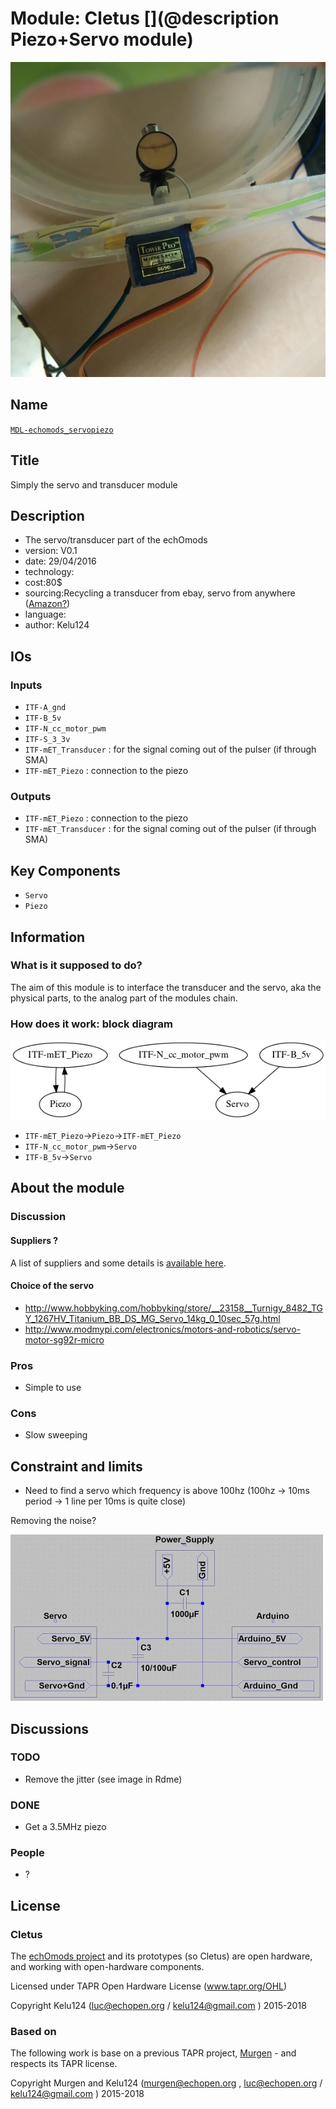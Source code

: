 # Module: Cletus  [](@description Piezo+Servo module)

![](/cletus/viewme.png)

## Name

[`MDL-echomods_servopiezo`]()

## Title

Simply the servo and transducer module

## Description

* The servo/transducer part of the echOmods
* version: V0.1
* date: 29/04/2016
* technology:  
* cost:80$
* sourcing:Recycling a transducer from ebay, servo from anywhere ([Amazon?](https://www.amazon.com/s/ref=nb_sb_noss?url=search-alias%3Dtoys-and-games&field-keywords=%22SG90+9G%22))
* language:  
* author: Kelu124

## IOs

### Inputs

* `ITF-A_gnd`
* `ITF-B_5v`
* `ITF-N_cc_motor_pwm`
* `ITF-S_3_3v`
* `ITF-mET_Transducer` : for the signal coming out of the pulser (if through SMA)
* `ITF-mET_Piezo` : connection to the piezo

### Outputs

* `ITF-mET_Piezo` : connection to the piezo
* `ITF-mET_Transducer` : for the signal coming out of the pulser (if through SMA)

## Key Components

* `Servo`
* `Piezo`

## Information

### What is it supposed to do?

The aim of this module is to interface the transducer and the servo, aka the physical parts, to the analog part of the modules chain.


### How does it work: block diagram

![Block schema](/cletus/source/blocks.png)

* `ITF-mET_Piezo`->`Piezo`->`ITF-mET_Piezo`
* `ITF-N_cc_motor_pwm`->`Servo`
* `ITF-B_5v`->`Servo`

## About the module

### Discussion

#### Suppliers ?

A list of suppliers and some details is [available here](/cletus/suppliers/).

#### Choice of the servo

* http://www.hobbyking.com/hobbyking/store/__23158__Turnigy_8482_TGY_1267HV_Titanium_BB_DS_MG_Servo_14kg_0_10sec_57g.html
* http://www.modmypi.com/electronics/motors-and-robotics/servo-motor-sg92r-micro

### Pros

* Simple to use

### Cons

* Slow sweeping

## Constraint and limits

* Need to find a servo which frequency is above 100hz (100hz -> 10ms period -> 1 line per 10ms is quite close)

Removing the noise?

![](/cletus/images/Arduino_Servo_Filters.jpg)

## Discussions

### TODO

* Remove the jitter (see image in Rdme)

### DONE

* Get a 3.5MHz piezo

### People

* ?

## License

### Cletus 

The [echOmods project](https://github.com/kelu124/echomods) and its prototypes (so Cletus) are open hardware, and working with open-hardware components.

Licensed under TAPR Open Hardware License (www.tapr.org/OHL)

Copyright Kelu124 (luc@echopen.org / kelu124@gmail.com ) 2015-2018

### Based on 

The following work is base on a previous TAPR project, [Murgen](https://github.com/kelu124/murgen-dev-kit) - and respects its TAPR license.

Copyright Murgen and Kelu124 (murgen@echopen.org , luc@echopen.org / kelu124@gmail.com ) 2015-2018


